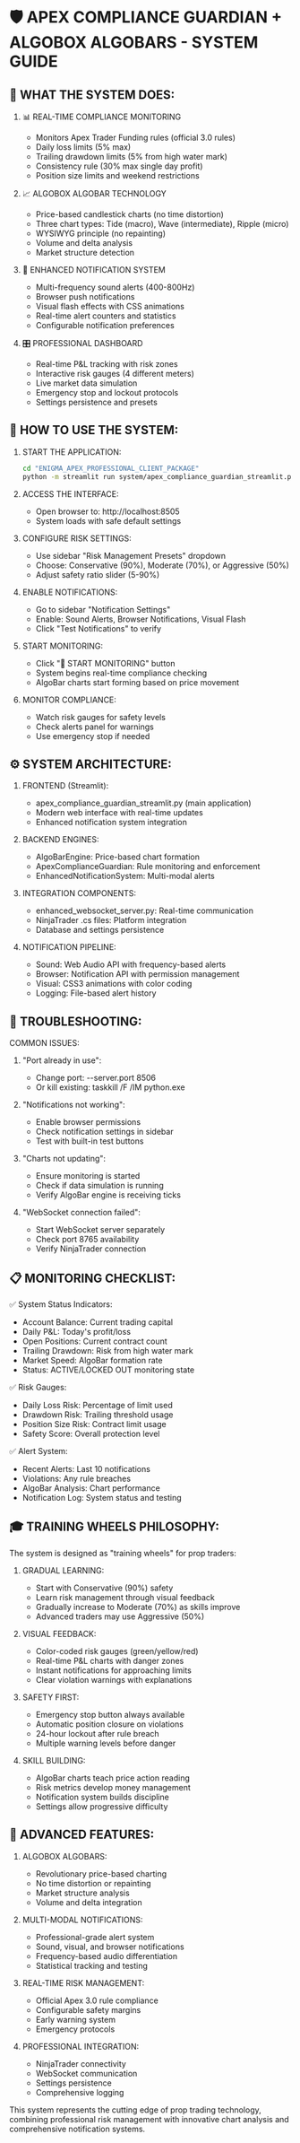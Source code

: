 
🛡️ APEX COMPLIANCE GUARDIAN + ALGOBOX ALGOBARS - SYSTEM GUIDE
============================================================

🎯 WHAT THE SYSTEM DOES:
------------------------

1. 📊 REAL-TIME COMPLIANCE MONITORING
   - Monitors Apex Trader Funding rules (official 3.0 rules)
   - Daily loss limits (5% max)
   - Trailing drawdown limits (5% from high water mark)
   - Consistency rule (30% max single day profit)
   - Position size limits and weekend restrictions

2. 📈 ALGOBOX ALGOBAR TECHNOLOGY
   - Price-based candlestick charts (no time distortion)
   - Three chart types: Tide (macro), Wave (intermediate), Ripple (micro)
   - WYSIWYG principle (no repainting)
   - Volume and delta analysis
   - Market structure detection

3. 🔔 ENHANCED NOTIFICATION SYSTEM
   - Multi-frequency sound alerts (400-800Hz)
   - Browser push notifications
   - Visual flash effects with CSS animations
   - Real-time alert counters and statistics
   - Configurable notification preferences

4. 🎛️ PROFESSIONAL DASHBOARD
   - Real-time P&L tracking with risk zones
   - Interactive risk gauges (4 different meters)
   - Live market data simulation
   - Emergency stop and lockout protocols
   - Settings persistence and presets

🚀 HOW TO USE THE SYSTEM:
-------------------------

1. START THE APPLICATION:
   ```bash
   cd "ENIGMA_APEX_PROFESSIONAL_CLIENT_PACKAGE"
   python -m streamlit run system/apex_compliance_guardian_streamlit.py --server.port 8505
   ```

2. ACCESS THE INTERFACE:
   - Open browser to: http://localhost:8505
   - System loads with safe default settings

3. CONFIGURE RISK SETTINGS:
   - Use sidebar "Risk Management Presets" dropdown
   - Choose: Conservative (90%), Moderate (70%), or Aggressive (50%)
   - Adjust safety ratio slider (5-90%)

4. ENABLE NOTIFICATIONS:
   - Go to sidebar "Notification Settings"
   - Enable: Sound Alerts, Browser Notifications, Visual Flash
   - Click "Test Notifications" to verify

5. START MONITORING:
   - Click "🚀 START MONITORING" button
   - System begins real-time compliance checking
   - AlgoBar charts start forming based on price movement

6. MONITOR COMPLIANCE:
   - Watch risk gauges for safety levels
   - Check alerts panel for warnings
   - Use emergency stop if needed

⚙️ SYSTEM ARCHITECTURE:
-----------------------

1. FRONTEND (Streamlit):
   - apex_compliance_guardian_streamlit.py (main application)
   - Modern web interface with real-time updates
   - Enhanced notification system integration

2. BACKEND ENGINES:
   - AlgoBarEngine: Price-based chart formation
   - ApexComplianceGuardian: Rule monitoring and enforcement
   - EnhancedNotificationSystem: Multi-modal alerts

3. INTEGRATION COMPONENTS:
   - enhanced_websocket_server.py: Real-time communication
   - NinjaTrader .cs files: Platform integration
   - Database and settings persistence

4. NOTIFICATION PIPELINE:
   - Sound: Web Audio API with frequency-based alerts
   - Browser: Notification API with permission management
   - Visual: CSS3 animations with color coding
   - Logging: File-based alert history

🔧 TROUBLESHOOTING:
------------------

COMMON ISSUES:

1. "Port already in use":
   - Change port: --server.port 8506
   - Or kill existing: taskkill /F /IM python.exe

2. "Notifications not working":
   - Enable browser permissions
   - Check notification settings in sidebar
   - Test with built-in test buttons

3. "Charts not updating":
   - Ensure monitoring is started
   - Check if data simulation is running
   - Verify AlgoBar engine is receiving ticks

4. "WebSocket connection failed":
   - Start WebSocket server separately
   - Check port 8765 availability
   - Verify NinjaTrader connection

📋 MONITORING CHECKLIST:
-----------------------

✅ System Status Indicators:
   - Account Balance: Current trading capital
   - Daily P&L: Today's profit/loss
   - Open Positions: Current contract count
   - Trailing Drawdown: Risk from high water mark
   - Market Speed: AlgoBar formation rate
   - Status: ACTIVE/LOCKED OUT monitoring state

✅ Risk Gauges:
   - Daily Loss Risk: Percentage of limit used
   - Drawdown Risk: Trailing threshold usage
   - Position Size Risk: Contract limit usage  
   - Safety Score: Overall protection level

✅ Alert System:
   - Recent Alerts: Last 10 notifications
   - Violations: Any rule breaches
   - AlgoBar Analysis: Chart performance
   - Notification Log: System status and testing

🎓 TRAINING WHEELS PHILOSOPHY:
-----------------------------

The system is designed as "training wheels" for prop traders:

1. GRADUAL LEARNING:
   - Start with Conservative (90%) safety
   - Learn risk management through visual feedback
   - Gradually increase to Moderate (70%) as skills improve
   - Advanced traders may use Aggressive (50%)

2. VISUAL FEEDBACK:
   - Color-coded risk gauges (green/yellow/red)
   - Real-time P&L charts with danger zones
   - Instant notifications for approaching limits
   - Clear violation warnings with explanations

3. SAFETY FIRST:
   - Emergency stop button always available
   - Automatic position closure on violations
   - 24-hour lockout after rule breach
   - Multiple warning levels before danger

4. SKILL BUILDING:
   - AlgoBar charts teach price action reading
   - Risk metrics develop money management
   - Notification system builds discipline
   - Settings allow progressive difficulty

🌟 ADVANCED FEATURES:
--------------------

1. ALGOBOX ALGOBARS:
   - Revolutionary price-based charting
   - No time distortion or repainting
   - Market structure analysis
   - Volume and delta integration

2. MULTI-MODAL NOTIFICATIONS:
   - Professional-grade alert system
   - Sound, visual, and browser notifications
   - Frequency-based audio differentiation
   - Statistical tracking and testing

3. REAL-TIME RISK MANAGEMENT:
   - Official Apex 3.0 rule compliance
   - Configurable safety margins
   - Early warning system
   - Emergency protocols

4. PROFESSIONAL INTEGRATION:
   - NinjaTrader connectivity
   - WebSocket communication
   - Settings persistence
   - Comprehensive logging

This system represents the cutting edge of prop trading technology,
combining professional risk management with innovative chart analysis
and comprehensive notification systems.
